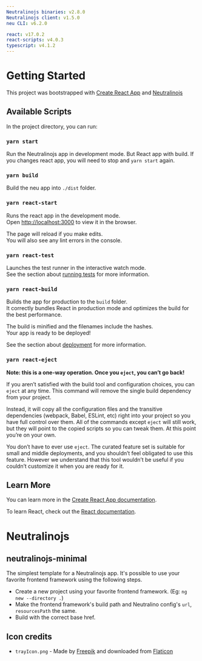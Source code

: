 ```yaml
---
Neutralinojs binaries: v2.8.0
Neutralinojs client: v1.5.0
neu CLI: v6.2.0

react: v17.0.2
react-scripts: v4.0.3
typescript: v4.1.2
---
```


# Getting Started

This project was bootstrapped with [Create React App](https://github.com/facebook/create-react-app) and [Neutralinojs](https://neutralino.js.org/)

## Available Scripts

In the project directory, you can run:

### `yarn start`

Run the Neutralinojs app in development mode. But React app with build. If you changes react app, you will need to stop and `yarn start` again.

### `yarn build`

Build the neu app into `./dist` folder.

### `yarn react-start`

Runs the react app in the development mode.\
Open [http://localhost:3000](http://localhost:3000) to view it in the browser.

The page will reload if you make edits.\
You will also see any lint errors in the console.

### `yarn react-test`

Launches the test runner in the interactive watch mode.\
See the section about [running tests](https://facebook.github.io/create-react-app/docs/running-tests) for more information.

### `yarn react-build`

Builds the app for production to the `build` folder.\
It correctly bundles React in production mode and optimizes the build for the best performance.

The build is minified and the filenames include the hashes.\
Your app is ready to be deployed!

See the section about [deployment](https://facebook.github.io/create-react-app/docs/deployment) for more information.

### `yarn react-eject`

**Note: this is a one-way operation. Once you `eject`, you can’t go back!**

If you aren’t satisfied with the build tool and configuration choices, you can `eject` at any time. This command will remove the single build dependency from your project.

Instead, it will copy all the configuration files and the transitive dependencies (webpack, Babel, ESLint, etc) right into your project so you have full control over them. All of the commands except `eject` will still work, but they will point to the copied scripts so you can tweak them. At this point you’re on your own.

You don’t have to ever use `eject`. The curated feature set is suitable for small and middle deployments, and you shouldn’t feel obligated to use this feature. However we understand that this tool wouldn’t be useful if you couldn’t customize it when you are ready for it.

## Learn More

You can learn more in the [Create React App documentation](https://facebook.github.io/create-react-app/docs/getting-started).

To learn React, check out the [React documentation](https://reactjs.org/).

# Neutralinojs

## neutralinojs-minimal
The simplest template for a Neutralinojs app. It's possible to use your favorite frontend framework using the following steps.

- Create a new project using your favorite frontend framework. (Eg: `ng new --directory .`)
- Make the frontend framework's build path and Neutralino config's `url`, `resourcesPath` the same.
- Build with the correct base href.

## Icon credits

- `trayIcon.png` - Made by [Freepik](https://www.freepik.com) and downloaded from [Flaticon](https://www.flaticon.com)
